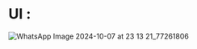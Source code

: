 # UI :

![WhatsApp Image 2024-10-07 at 23 13 21_77261806](https://github.com/user-attachments/assets/4b045253-e60e-4b16-9c05-9a7b0a708cc2)

